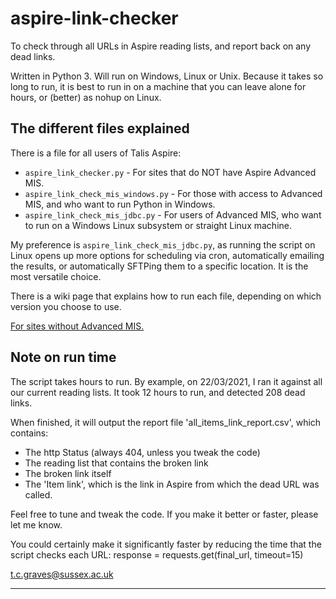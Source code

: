 # aspire-link-checker
To check through all URLs in Aspire reading lists, and report back on any dead links.

Written in Python 3. Will run on Windows, Linux or Unix.
Because it takes so long to run, it is best to run in on a machine that you can leave alone for hours, or (better) as nohup on Linux. 

## The different files explained
There is a file for all users of Talis Aspire:

- `aspire_link_checker.py` - For sites that do NOT have Aspire Advanced MIS.
- `aspire_link_check_mis_windows.py` - For those with access to Advanced MIS, and who want to run Python in Windows.
- `aspire_link_check_mis_jdbc.py` - For users of Advanced MIS, who want to run on a Windows Linux subsystem or straight Linux machine.

My preference is `aspire_link_check_mis_jdbc.py`, as running the script on Linux opens up more options for scheduling via cron,
automatically emailing the results, or automatically SFTPing them to a specific location. It is the most versatile choice.

There is a wiki page that explains how to run each file, depending on which version you choose to use.

[For sites without Advanced MIS.](https://github.com/alfi1/aspire-link-checker/wiki/Link-checking-for-sites-that-do-not-have-Aspire-Advanced-MIS)


## Note on run time
The script takes hours to run. By example, on 22/03/2021, I ran it against all our current reading lists. It took 12 hours to run, and detected 208 dead links.

When finished, it will output the report file 'all_items_link_report.csv', which contains:
- The http Status (always 404, unless you tweak the code)
- The reading list that contains the broken link
- The broken link itself
- The 'Item link', which is the link in Aspire from which the dead URL was called.

Feel free to tune and tweak the code. If you make it better or faster, please let me know.

You could certainly make it significantly faster by reducing the time that the script checks each URL:
  response = requests.get(final_url, timeout=15)

t.c.graves@sussex.ac.uk 

****
